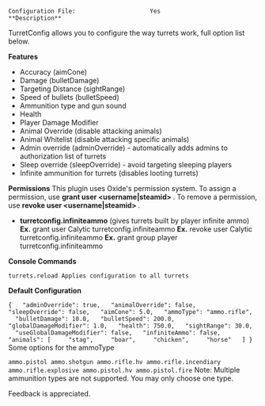 																																					Configuration File:						Yes											**Description** 

TurretConfig allows you to configure the way turrets work, full option list below.

**Features** 


* Accuracy (aimCone)
* Damage (bulletDamage)
* Targeting Distance (sightRange)
* Speed of bullets (bulletSpeed)
* Ammunition type and gun sound
* Health
* Player Damage Modifier
* Animal Override (disable attacking animals)
* Animal Whitelist (disable attacking specific animals)
* Admin override (adminOverride) - automatically adds admins to authorization list of turrets
* Sleep override (sleepOverride) - avoid targeting sleeping players
* Infinite ammunition for turrets (disables looting turrets)

**Permissions** 
This plugin uses Oxide's permission system. To assign a permission, use **grant user <username|steamid> <permission>** . To remove a permission, use **revoke user <username|steamid> <permission>** .


* **turretconfig.infiniteammo** (gives turrets built by player infinite ammo)
**Ex.**  grant user Calytic turretconfig.infiniteammo
**Ex.**  revoke user Calytic turretconfig.infiniteammo
**Ex.**  grant group player turretconfig.infiniteammo

**Console Commands** 
		
``turrets.reload
Applies configuration to all turrets``

**Default Configuration** 
		
``{
  "adminOverride": true,
  "animalOverride": false,
  "sleepOverride": false,
  "aimCone": 5.0,
  "ammoType": "ammo.rifle",
  "bulletDamage": 10.0,
  "bulletSpeed": 200.0,
  "globalDamageModifier": 1.0,
  "health": 750.0,
  "sightRange": 30.0,
  "useGlobalDamageModifier": false,
  "infiniteAmmo": false,
  "animals": [
    "stag",
    "boar",
    "chicken",
    "horse"
  ]
}``
Some options for the ammoType
		
``ammo.pistol
ammo.shotgun
ammo.rifle.hv
ammo.rifle.incendiary
ammo.rifle.explosive
ammo.pistol.hv
ammo.pistol.fire``
Note: Multiple ammunition types are not supported.  You may only choose one type.

Feedback is appreciated.					